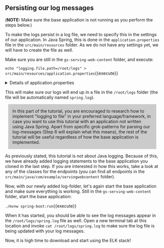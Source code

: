 <p></p>

## Persisting our log messages

(**NOTE:** Make sure the base application is not running as you perform the steps below.)

To make the logs persist in a log file, we need to specify this in the settings of our application. In Java Spring, this is done in the `application.properties` file in the `src/main/resources` folder. As we do not have any settings yet, we will have to create the file as well.

Make sure you are still in the `gs-serving-web-content` folder, and execute:

`echo "logging.file.path=/root/logs" > src/main/resources/application.properties`{{execute}}

<details>
<summary>Details of application.properties</summary>

<div style="display: block;
  margin-left: 10px;
  margin-right: 10px;
  background-color: aliceblue;
  padding: 1em;">
The <code>application.properties</code> file can be used to specify various application properties (hence the name) for Java Spring applications. Many properties can also be specified directly as command line options when starting the application. Since we always want logs to persist in this tutorial, we are using the properties-file instead of command line options. </br>
(For a list of common properties, <a href="https://docs.spring.io/spring-boot/docs/current/reference/html/appendix-application-properties.html">this</a> is a useful reference.</br>

</div>

</details>

This will make sure our logs will end up in a file in the `/root/logs` folder (the file will be automatically named `spring.log`).

<div style="display: block;
  margin-left: 10px;
  margin-right: 10px;
  background-color: #cbcbcb;
  padding: 1em;">
In this part of the tutorial, you are encouraged to research how to implement "logging to file" in your preferred language/framework, in case you want to use this tutorial with an application not written using Java Spring. Apart from specific grok-patterns for parsing our log-messages (Step 6 will explain what this means), the rest of the tutorial will be useful regardless of how the base application is implemented.
</div>

As previously stated, this tutorial is not about Java logging. Because of this, we have already added logging statements to the base application you cloned in the last step. If you are interested in how this works, take a look at any of the classes for the endpoints (you can find all endpoints in the `src/main/java/com/example/servingwebcontent` folder).

Now, with our newly added log-folder, let's again start the base application and make sure everything is working. Still in the `gs-serving-web-content` folder, start the base application:

`./mvnw spring-boot:run`{{execute}}

When it has started, you should be able to see the log messages appear in the `/root/logs/spring.log` file as well. Open a new terminal tab at this location and invoke `cat /root/logs/spring.log` to make sure the log file is being updated with your log messages.

<!--
(TODO: Kanske ha en predefined tab här, eller på ngt sätt göra detta steg lite "snällare" (något execute-kommando eller så). Kanske inte ens ber dem gå till rätt mapp i den nya tabben utan istället bara säger åt dem att köra `cat /root/logs/spring.log` i nya tabben? Tror man t om kan ha en predefined tabb som dyker upp i ett visst steg, och som kör ett visst kommando när den öppnas. Det vore ju perfekt här).
-->

Now, it is high time to download and start using the ELK stack!